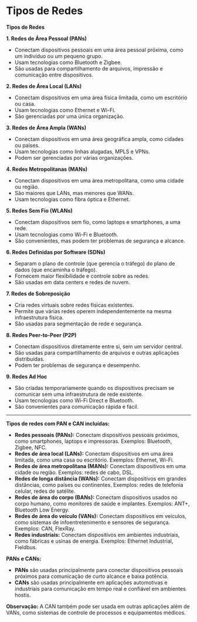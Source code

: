 # Tipos de Redes
**Tipos de Redes**

**1. Redes de Área Pessoal (PANs)**

* Conectam dispositivos pessoais em uma área pessoal próxima, como um indivíduo ou um pequeno grupo.
* Usam tecnologias como Bluetooth e Zigbee.
* São usadas para compartilhamento de arquivos, impressão e comunicação entre dispositivos.

**2. Redes de Área Local (LANs)**

* Conectam dispositivos em uma área física limitada, como um escritório ou casa.
* Usam tecnologias como Ethernet e Wi-Fi.
* São gerenciadas por uma única organização.

**3. Redes de Área Ampla (WANs)**

* Conectam dispositivos em uma área geográfica ampla, como cidades ou países.
* Usam tecnologias como linhas alugadas, MPLS e VPNs.
* Podem ser gerenciadas por várias organizações.

**4. Redes Metropolitanas (MANs)**

* Conectam dispositivos em uma área metropolitana, como uma cidade ou região.
* São maiores que LANs, mas menores que WANs.
* Usam tecnologias como fibra óptica e Ethernet.

**5. Redes Sem Fio (WLANs)**

* Conectam dispositivos sem fio, como laptops e smartphones, a uma rede.
* Usam tecnologias como Wi-Fi e Bluetooth.
* São convenientes, mas podem ter problemas de segurança e alcance.

**6. Redes Definidas por Software (SDNs)**

* Separam o plano de controle (que gerencia o tráfego) do plano de dados (que encaminha o tráfego).
* Fornecem maior flexibilidade e controle sobre as redes.
* São usadas em data centers e redes de nuvem.

**7. Redes de Sobreposição**

* Cria redes virtuais sobre redes físicas existentes.
* Permite que várias redes operem independentemente na mesma infraestrutura física.
* São usadas para segmentação de rede e segurança.

**8. Redes Peer-to-Peer (P2P)**

* Conectam dispositivos diretamente entre si, sem um servidor central.
* São usadas para compartilhamento de arquivos e outras aplicações distribuídas.
* Podem ter problemas de segurança e desempenho.

**9. Redes Ad Hoc**

* São criadas temporariamente quando os dispositivos precisam se comunicar sem uma infraestrutura de rede existente.
* Usam tecnologias como Wi-Fi Direct e Bluetooth.
* São convenientes para comunicação rápida e fácil.
***
**Tipos de redes com PAN e CAN incluídas:**

* **Redes pessoais (PANs):** Conectam dispositivos pessoais próximos, como smartphones, laptops e impressoras. Exemplos: Bluetooth, Zigbee, NFC.
* **Redes de área local (LANs):** Conectam dispositivos em uma área limitada, como uma casa ou escritório. Exemplos: Ethernet, Wi-Fi.
* **Redes de área metropolitana (MANs):** Conectam dispositivos em uma cidade ou região. Exemplos: redes de cabo, DSL.
* **Redes de longa distância (WANs):** Conectam dispositivos em grandes distâncias, como países ou continentes. Exemplos: redes de telefonia celular, redes de satélite.
* **Redes de área do corpo (BANs):** Conectam dispositivos usados no corpo humano, como monitores de saúde e implantes. Exemplos: ANT+, Bluetooth Low Energy.
* **Redes de área do veículo (VANs):** Conectam dispositivos em veículos, como sistemas de infoentretenimento e sensores de segurança. Exemplos: CAN, FlexRay.
* **Redes industriais:** Conectam dispositivos em ambientes industriais, como fábricas e usinas de energia. Exemplos: Ethernet Industrial, Fieldbus.

**PANs e CANs:**

* **PANs** são usadas principalmente para conectar dispositivos pessoais próximos para comunicação de curto alcance e baixa potência.
* **CANs** são usadas principalmente em aplicações automotivas e industriais para comunicação em tempo real e confiável em ambientes hostis.

**Observação:** A CAN também pode ser usada em outras aplicações além de VANs, como sistemas de controle de processos e equipamentos médicos.